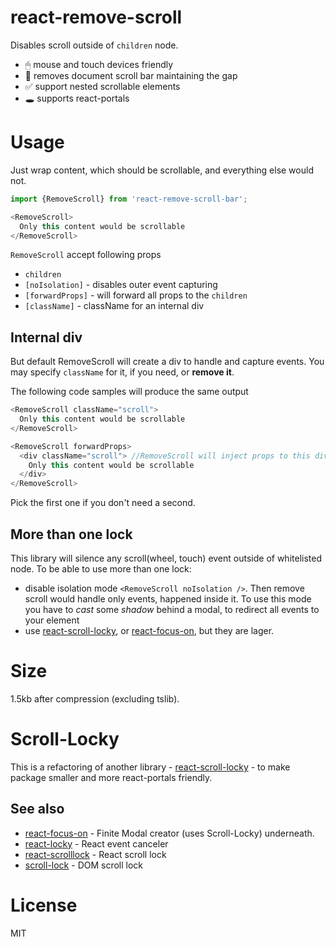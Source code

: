 react-remove-scroll
====
Disables scroll outside of `children` node.

- 🖱 mouse and touch devices friendly
- 📜 removes document scroll bar maintaining the gap
- ✅ support nested scrollable elements
- 🕳 supports react-portals

# Usage
Just wrap content, which should be scrollable, and everything else would not. 
```js
import {RemoveScroll} from 'react-remove-scroll-bar';

<RemoveScroll>
  Only this content would be scrollable
</RemoveScroll>  
```

`RemoveScroll` accept following props
- `children`
- `[noIsolation]` - disables outer event capturing
- `[forwardProps]` - will forward all props to the `children`
- `[className]` - className for an internal div

## Internal div
But default RemoveScroll will create a div to handle and capture events.
You may specify `className` for it, if you need, or __remove it__.

The following code samples will produce the same output
```js
<RemoveScroll className="scroll">
  Only this content would be scrollable
</RemoveScroll>
```

```js
<RemoveScroll forwardProps>
  <div className="scroll"> //RemoveScroll will inject props to this div
    Only this content would be scrollable
  </div>
</RemoveScroll> 
```
Pick the first one if you don't need a second.

## More than one lock
This library will silence any scroll(wheel, touch) event outside of whitelisted node. To be able to use more than one lock:
- disable isolation mode `<RemoveScroll noIsolation />`. Then remove scroll would handle only events, happened inside it.
To use this mode you have to _cast_ some _shadow_ behind a modal, to redirect all events to your element
- use [react-scroll-locky](https://github.com/theKashey/react-scroll-locky), or [react-focus-on](https://github.com/theKashey/react-focus-on), but they are lager. 

# Size
1.5kb after compression (excluding tslib).

# Scroll-Locky
This is a refactoring of another library - [react-scroll-locky](https://github.com/theKashey/react-scroll-locky) -
to make package smaller and more react-portals friendly.

## See also
 - [react-focus-on](https://github.com/theKashey/react-focus-on) - Finite Modal creator (uses Scroll-Locky) underneath.
 - [react-locky](https://github.com/theKashey/react-locky) - React event canceler
 - [react-scrolllock](https://github.com/jossmac/react-scrolllock) - React scroll lock
 - [scroll-lock](https://github.com/FL3NKEY/scroll-lock) - DOM scroll lock  

# License
MIT